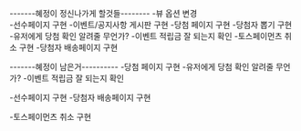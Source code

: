 
-------혜정이 정신나가게 할것들--------
-뷰 옵션 변경                                   
-선수페이지 구현
-이벤트/공지사항 게시판 구현
-당첨 페이지 구현
-당첨자 뽑기 구현
-유저에게 당첨 확인 알려줄 무언가?
-이벤트 적립금 잘 되는지 확인
-토스페이먼츠 취소 구현
-당첨자 배송페이지 구현


-------혜정이 남은거----------
-당첨 페이지 구현
-유저에게 당첨 확인 알려줄 무언가?
-이벤트 적립금 잘 되는지 확인

-선수페이지 구현
-당첨자 배송페이지 구현

-토스페이먼츠 취소 구현
